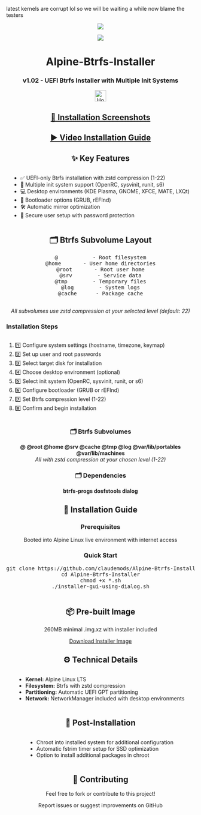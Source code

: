latest kernels are corrupt lol so we will be waiting a while now blame the testers



<p align="center">
  <img src="https://i.postimg.cc/d1VR617H/alpine.webp">
</p>

<div align="center">
  <a href="https://www.alpinelinux.org/" target="_blank">
    <img src="https://img.shields.io/badge/DISTRO-Alpine-00FFFF?style=for-the-badge&logo=Alpine-Linux">
  </a>
</div>

<div align="center">
  <h1> Alpine-Btrfs-Installer</h1>
  <h3>v1.02 - UEFI Btrfs Installer with Multiple Init Systems</h3>
</div>

<div align="center">
  <a href="https://www.deepseek.com/" target="_blank">
    <img alt="Homepage" src="https://i.postimg.cc/Hs2vbbZ8/Deep-Seek-Homepage.png" style="height: 30px; width: auto;">
  </a>
</div>

<div align="center">
  <h2><a href="https://github.com/claudemods/Alpine-Btrfs-Installer/tree/main/Photos">📸 Installation Screenshots</a></h2>
  <h2><a href="https://www.youtube.com/watch?v=nnSCQLa2Hnw">▶️ Video Installation Guide</a></h2>
</div>

<div align="center">
  <h2>✨ Key Features</h2>
  <ul style="text-align: left; display: inline-block;">
    <li>✅ UEFI-only Btrfs installation with zstd compression (1-22)</li>
    <li>🔄 Multiple init system support (OpenRC, sysvinit, runit, s6)</li>
    <li>💻 Desktop environments (KDE Plasma, GNOME, XFCE, MATE, LXQt)</li>
    <li>🔌 Bootloader options (GRUB, rEFInd)</li>
    <li>🛠️ Automatic mirror optimization</li>
    <li>🔐 Secure user setup with password protection</li>
  </ul>
</div>

<div align="center">
  <h2>🗂️ Btrfs Subvolume Layout</h2>
  <pre>
@           - Root filesystem
@home       - User home directories
@root       - Root user home
@srv        - Service data
@tmp        - Temporary files
@log        - System logs
@cache      - Package cache
  </pre>
  <p><em>All subvolumes use zstd compression at your selected level (default: 22)</em></p>
</div>

  <h3>Installation Steps</h3>
  <ol style="text-align: left; display: inline-block;">
    <li>1️⃣ Configure system settings (hostname, timezone, keymap)</li>
    <li>2️⃣ Set up user and root passwords</li>
    <li>3️⃣ Select target disk for installation</li>
    <li>4️⃣ Choose desktop environment (optional)</li>
    <li>5️⃣ Select init system (OpenRC, sysvinit, runit, or s6)</li>
    <li>6️⃣ Configure bootloader (GRUB or rEFInd)</li>
    <li>7️⃣ Set Btrfs compression level (1-22)</li>
    <li>8️⃣ Confirm and begin installation</li>
  </ol>
</div>

<div align="center">
  <h3>🗂️ Btrfs Subvolumes</h3>
  <p align="center">
    <strong>@ @root @home @srv @cache @tmp @log @var/lib/portables @var/lib/machines</strong><br>
    <em>All with zstd compression at your chosen level (1-22)</em>
  </p>
</div>

<div align="center">
  <h3>🗂️ Dependencies</h3>
  <p align="center">
    <strong>btrfs-progs dosfstools dialog</strong><br>
  </p>
</div>

<div align="center">
  <h2>🚀 Installation Guide</h2>
  
  <h3>Prerequisites</h3>
  <p>Booted into Alpine Linux live environment with internet access</p>
  
  <h3>Quick Start</h3>
  <pre>
git clone https://github.com/claudemods/Alpine-Btrfs-Installer
cd Alpine-Btrfs-Installer
chmod +x *.sh
./installer-gui-using-dialog.sh
  </pre>

<div align="center">
  <h2>📦 Pre-built Image</h2>
  <p>260MB minimal .img.xz with installer included</p>
  <p><a href="https://drive.google.com/drive/folders/1BdjKB6pDIVhP-sAY5hXs1CyVxmaHnlw7">Download Installer Image</a></p>
</div>

<div align="center">
  <h2>⚙️ Technical Details</h2>
  <ul style="text-align: left; display: inline-block;">
    <li><strong>Kernel:</strong> Alpine Linux LTS</li>
    <li><strong>Filesystem:</strong> Btrfs with zstd compression</li>
    <li><strong>Partitioning:</strong> Automatic UEFI GPT partitioning</li>
    <li><strong>Network:</strong> NetworkManager included with desktop environments</li>
  </ul>
</div>

<div align="center">
  <h2>🔄 Post-Installation</h2>
  <ul style="text-align: left; display: inline-block;">
    <li>Chroot into installed system for additional configuration</li>
    <li>Automatic fstrim timer setup for SSD optimization</li>
    <li>Option to install additional packages in chroot</li>
  </ul>
</div>

<div align="center">
  <h2>🤝 Contributing</h2>
  <p>Feel free to fork or contribute to this project!</p>
  <p>Report issues or suggest improvements on GitHub</p>
</div>
